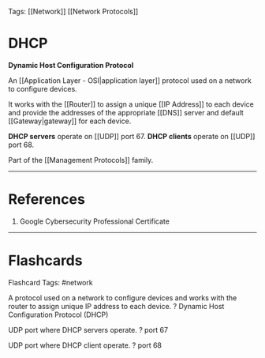 Tags: [[Network]] [[Network Protocols]]
# DHCP

**Dynamic Host Configuration Protocol**

An [[Application Layer - OSI|application layer]] protocol used on a network to configure devices.

It works with the [[Router]] to assign a unique [[IP Address]] to each device and provide the addresses of the appropriate [[DNS]] server and default [[Gateway|gateway]] for each device.

**DHCP servers** operate on [[UDP]] port 67.
**DHCP clients** operate on [[UDP]] port 68.

Part of the [[Management Protocols]] family.

---
# References

1. Google Cybersecurity Professional Certificate

---
# Flashcards

Flashcard Tags: #network 

A protocol used on a network to configure devices and works with the router to assign unique IP address to each device.
?
Dynamic Host Configuration Protocol (DHCP)
<!--SR:!2024-05-12,1,190-->

UDP port where DHCP servers operate.
?
port 67
<!--SR:!2024-05-12,1,186-->

UDP port where DHCP client operate.
?
port 68
<!--SR:!2024-05-12,1,190-->